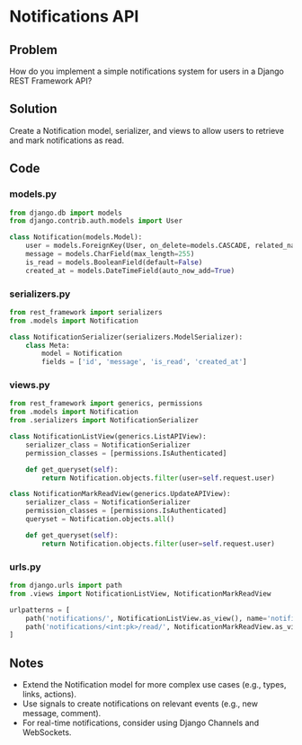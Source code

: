 # Notifications API

## Problem
How do you implement a simple notifications system for users in a Django REST Framework API?

## Solution
Create a Notification model, serializer, and views to allow users to retrieve and mark notifications as read.

## Code

### models.py
```python
from django.db import models
from django.contrib.auth.models import User

class Notification(models.Model):
    user = models.ForeignKey(User, on_delete=models.CASCADE, related_name='notifications')
    message = models.CharField(max_length=255)
    is_read = models.BooleanField(default=False)
    created_at = models.DateTimeField(auto_now_add=True)
```

### serializers.py
```python
from rest_framework import serializers
from .models import Notification

class NotificationSerializer(serializers.ModelSerializer):
    class Meta:
        model = Notification
        fields = ['id', 'message', 'is_read', 'created_at']
```

### views.py
```python
from rest_framework import generics, permissions
from .models import Notification
from .serializers import NotificationSerializer

class NotificationListView(generics.ListAPIView):
    serializer_class = NotificationSerializer
    permission_classes = [permissions.IsAuthenticated]

    def get_queryset(self):
        return Notification.objects.filter(user=self.request.user)

class NotificationMarkReadView(generics.UpdateAPIView):
    serializer_class = NotificationSerializer
    permission_classes = [permissions.IsAuthenticated]
    queryset = Notification.objects.all()

    def get_queryset(self):
        return Notification.objects.filter(user=self.request.user)
```

### urls.py
```python
from django.urls import path
from .views import NotificationListView, NotificationMarkReadView

urlpatterns = [
    path('notifications/', NotificationListView.as_view(), name='notifications-list'),
    path('notifications/<int:pk>/read/', NotificationMarkReadView.as_view(), name='notification-mark-read'),
]
```

## Notes
- Extend the Notification model for more complex use cases (e.g., types, links, actions).
- Use signals to create notifications on relevant events (e.g., new message, comment).
- For real-time notifications, consider using Django Channels and WebSockets. 